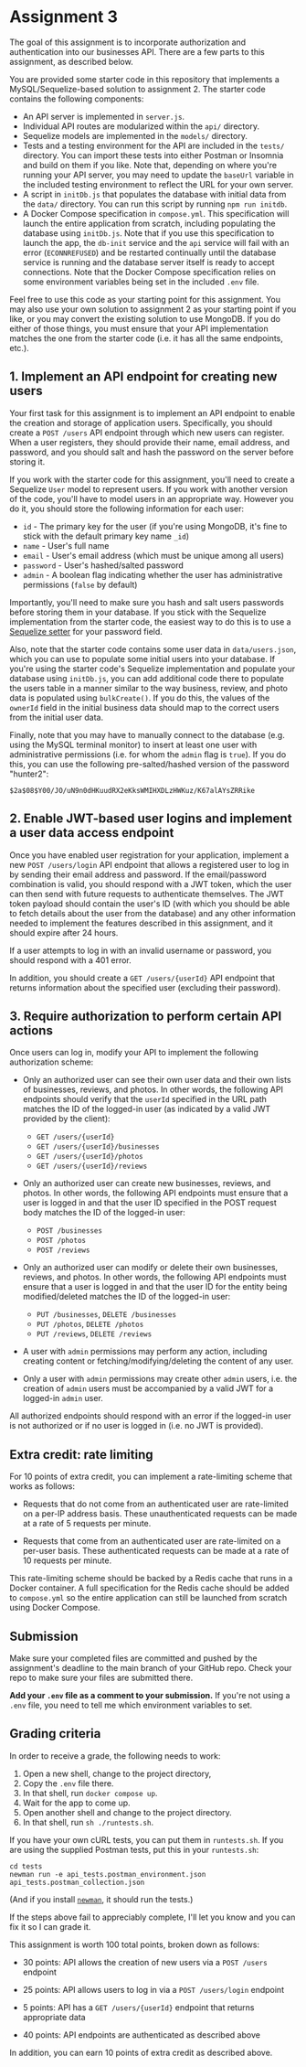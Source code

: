 # Assignment 3

The goal of this assignment is to incorporate authorization and
authentication into our businesses API.  There are a few parts to this
assignment, as described below.

You are provided some starter code in this repository that implements a
MySQL/Sequelize-based solution to assignment 2.  The starter code
contains the following components:
  * An API server is implemented in `server.js`.
  * Individual API routes are modularized within the `api/` directory.
  * Sequelize models are implemented in the `models/` directory.
  * Tests and a testing environment for the API are included in the
    `tests/` directory. You can import these tests into either Postman
    or Insomnia and build on them if you like. Note that, depending on
    where you're running your API server, you may need to update the
    `baseUrl` variable in the included testing environment to reflect
    the URL for your own server.
  * A script in `initDb.js` that populates the database with initial
    data from the `data/` directory.  You can run this script by running
    `npm run initdb`.
  * A Docker Compose specification in `compose.yml`.  This specification
    will launch the entire application from scratch, including
    populating the database using `initDb.js`.  Note that if you use
    this specification to launch the app, the `db-init` service and the
    `api` service will fail with an error (`ECONNREFUSED`) and be
    restarted continually until the database service is running and the
    database server itself is ready to accept connections.  Note that
    the Docker Compose specification relies on some environment
    variables being set in the included `.env` file.

Feel free to use this code as your starting point for this assignment.
You may also use your own solution to assignment 2 as your starting
point if you like, or you may convert the existing solution to use
MongoDB.  If you do either of those things, you must ensure that your
API implementation matches the one from the starter code (i.e. it has
all the same endpoints, etc.).

## 1. Implement an API endpoint for creating new users

Your first task for this assignment is to implement an API endpoint to
enable the creation and storage of application users.  Specifically, you
should create a `POST /users` API endpoint through which new users can
register.  When a user registers, they should provide their name, email
address, and password, and you should salt and hash the password on the
server before storing it.

If you work with the starter code for this assignment, you'll need to
create a Sequelize `User` model to represent users.  If you work with
another version of the code, you'll have to model users in an
appropriate way.  However you do it, you should store the following
information for each user:

  * `id` - The primary key for the user (if you're using MongoDB, it's
    fine to stick with the default primary key name `_id`)
  * `name` - User's full name
  * `email` - User's email address (which must be unique among all
    users)
  * `password` - User's hashed/salted password
  * `admin` - A boolean flag indicating whether the user has
    administrative permissions (`false` by default)

Importantly, you'll need to make sure you hash and salt users passwords
before storing them in your database.  If you stick with the Sequelize
implementation from the starter code, the easiest way to do this is to
use a [Sequelize
setter](https://sequelize.org/docs/v6/core-concepts/getters-setters-virtuals/#setters)
for your password field.

Also, note that the starter code contains some user data in
`data/users.json`, which you can use to populate some initial users into
your database.  If you're using the starter code's Sequelize
implementation and populate your database using `initDb.js`, you can add
additional code there to populate the users table in a manner similar to
the way business, review, and photo data is populated using
`bulkCreate()`.  If you do this, the values of the `ownerId` field in
the initial business data should map to the correct users from the
initial user data.

Finally, note that you may have to manually connect to the database
(e.g. using the MySQL terminal monitor) to insert at least one user with
administrative permissions (i.e. for whom the `admin` flag is `true`).
If you do this, you can use the following pre-salted/hashed version of
the password "hunter2":

```
$2a$08$Y00/JO/uN9n0dHKuudRX2eKksWMIHXDLzHWKuz/K67alAYsZRRike
```

## 2. Enable JWT-based user logins and implement a user data access endpoint

Once you have enabled user registration for your application, implement
a new `POST /users/login` API endpoint that allows a registered user to
log in by sending their email address and password.  If the
email/password combination is valid, you should respond with a JWT
token, which the user can then send with future requests to authenticate
themselves.  The JWT token payload should contain the user's ID (with
which you should be able to fetch details about the user from the
database) and any other information needed to implement the features
described in this assignment, and it should expire after 24 hours.

If a user attempts to log in with an invalid username or password, you
should respond with a 401 error.

In addition, you should create a `GET /users/{userId}` API endpoint that
returns information about the specified user (excluding their password).

## 3. Require authorization to perform certain API actions

Once users can log in, modify your API to implement the following
authorization scheme:
  * Only an authorized user can see their own user data and their own
    lists of businesses, reviews, and photos.  In other words, the
    following API endpoints should verify that the `userId` specified in
    the URL path matches the ID of the logged-in user (as indicated by a
    valid JWT provided by the client):
    * `GET /users/{userId}`
    * `GET /users/{userId}/businesses`
    * `GET /users/{userId}/photos`
    * `GET /users/{userId}/reviews`

  * Only an authorized user can create new businesses, reviews, and
    photos.  In other words, the following API endpoints must ensure
    that a user is logged in and that the user ID specified in the POST
    request body matches the ID of the logged-in user:
    * `POST /businesses`
    * `POST /photos`
    * `POST /reviews`

  * Only an authorized user can modify or delete their own businesses,
    reviews, and photos.  In other words, the following API endpoints
    must ensure that a user is logged in and that the user ID for the
    entity being modified/deleted matches the ID of the logged-in user:
    * `PUT /businesses`, `DELETE /businesses`
    * `PUT /photos`, `DELETE /photos`
    * `PUT /reviews`, `DELETE /reviews`

  * A user with `admin` permissions may perform any action, including
    creating content or fetching/modifying/deleting the content of any
    user.

  * Only a user with `admin` permissions may create other `admin` users,
    i.e. the creation of `admin` users must be accompanied by a valid
    JWT for a logged-in `admin` user.

All authorized endpoints should respond with an error if the logged-in
user is not authorized or if no user is logged in (i.e. no JWT is
provided).

## Extra credit: rate limiting

For 10 points of extra credit, you can implement a rate-limiting scheme
that works as follows:

  * Requests that do not come from an authenticated user are
    rate-limited on a per-IP address basis.  These unauthenticated
    requests can be made at a rate of 5 requests per minute.

  * Requests that come from an authenticated user are rate-limited on a
    per-user basis.  These authenticated requests can be made at a rate
    of 10 requests per minute.

This rate-limiting scheme should be backed by a Redis cache that runs in
a Docker container.  A full specification for the Redis cache should be
added to `compose.yml` so the entire application can still be launched
from scratch using Docker Compose.

## Submission

Make sure your completed files are committed and pushed by the
assignment's deadline to the main branch of your GitHub repo. Check your
repo to make sure your files are submitted there.

**Add your `.env` file as a comment to your submission.** If you're not
using a `.env` file, you need to tell me which environment variables to
set.

## Grading criteria

In order to receive a grade, the following needs to work:

1. Open a new shell, change to the project directory,
2. Copy the `.env` file there.
3. In that shell, run `docker compose up`.
4. Wait for the app to come up.
5. Open another shell and change to the project directory.
6. In that shell, run `sh ./runtests.sh`.

If you have your own cURL tests, you can put them in `runtests.sh`. If
you are using the supplied Postman tests, put this in your
`runtests.sh`:

```
cd tests
newman run -e api_tests.postman_environment.json api_tests.postman_collection.json
```

(And if you install [`newman`](https://github.com/postmanlabs/newman),
it should run the tests.)

If the steps above fail to appreciably complete, I'll let you know and
you can fix it so I can grade it.

This assignment is worth 100 total points, broken down as follows:

  * 30 points: API allows the creation of new users via a `POST /users`
    endpoint

  * 25 points: API allows users to log in via a `POST /users/login`
    endpoint

  * 5 points: API has a `GET /users/{userId}` endpoint that returns
    appropriate data

  * 40 points: API endpoints are authenticated as described above

In addition, you can earn 10 points of extra credit as described above.